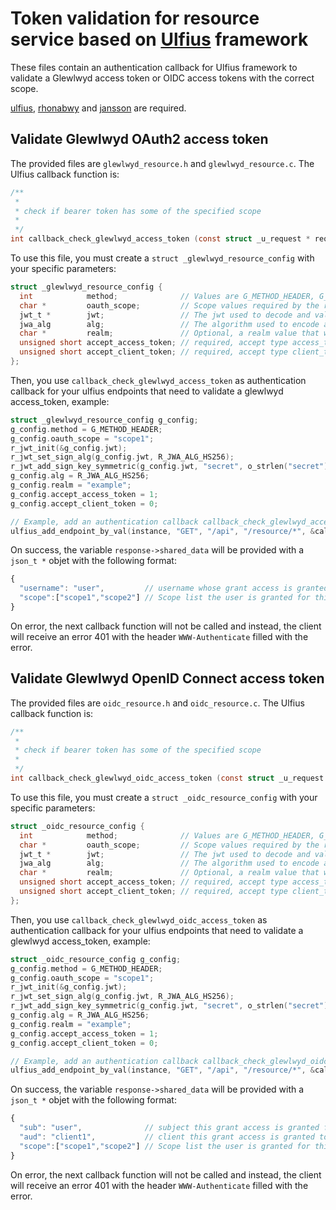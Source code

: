 # Token validation for resource service based on [Ulfius](https://github.com/babelouest/ulfius) framework

These files contain an authentication callback for Ulfius framework to validate a Glewlwyd access token or OIDC access tokens with the correct scope.

[ulfius](https://github.com/babelouest/ulfius), [rhonabwy](https://github.com/babelouest/rhonabwy) and [jansson](https://github.com/akheron/jansson) are required.

## Validate Glewlwyd OAuth2 access token

The provided files are `glewlwyd_resource.h` and `glewlwyd_resource.c`. The Ulfius callback function is:

```C
/**
 * 
 * check if bearer token has some of the specified scope
 * 
 */
int callback_check_glewlwyd_access_token (const struct _u_request * request, struct _u_response * response, void * user_data);
```

To use this file, you must create a `struct _glewlwyd_resource_config` with your specific parameters:

```C
struct _glewlwyd_resource_config {
  int            method;              // Values are G_METHOD_HEADER, G_METHOD_BODY or G_METHOD_URL for the access_token location, see https://tools.ietf.org/html/rfc6750
  char *         oauth_scope;         // Scope values required by the resource, multiple values must be separated by a space character
  jwt_t *        jwt;                 // The jwt used to decode and validate an access token
  jwa_alg        alg;                 // The algorithm used to encode a token, see https://babelouest.github.io/rhonabwy/
  char *         realm;               // Optional, a realm value that will be sent back to the client
  unsigned short accept_access_token; // required, accept type access_token
  unsigned short accept_client_token; // required, accept type client_token
};
```

Then, you use `callback_check_glewlwyd_access_token` as authentication callback for your ulfius endpoints that need to validate a glewlwyd access_token, example:

```C
struct _glewlwyd_resource_config g_config;
g_config.method = G_METHOD_HEADER;
g_config.oauth_scope = "scope1";
r_jwt_init(&g_config.jwt);
r_jwt_set_sign_alg(g_config.jwt, R_JWA_ALG_HS256);
r_jwt_add_sign_key_symmetric(g_config.jwt, "secret", o_strlen("secret")
g_config.alg = R_JWA_ALG_HS256;
g_config.realm = "example";
g_config.accept_access_token = 1;
g_config.accept_client_token = 0;

// Example, add an authentication callback callback_check_glewlwyd_access_token for the endpoint GET "/api/resource/*"
ulfius_add_endpoint_by_val(instance, "GET", "/api", "/resource/*", &callback_check_glewlwyd_access_token, (void*)&g_config);
```

On success, the variable `response->shared_data` will be provided with a `json_t *` objet with the following format:

```Javascript
{
  "username": "user",         // username whose grant access is granted
  "scope":["scope1","scope2"] // Scope list the user is granted for this access token
}
```

On error, the next callback function will not be called and instead, the client will receive an error 401 with the header `WWW-Authenticate` filled with the error.

## Validate Glewlwyd OpenID Connect access token

The provided files are `oidc_resource.h` and `oidc_resource.c`. The Ulfius callback function is:

```C
/**
 * 
 * check if bearer token has some of the specified scope
 * 
 */
int callback_check_glewlwyd_oidc_access_token (const struct _u_request * request, struct _u_response * response, void * user_data);
```

To use this file, you must create a `struct _oidc_resource_config` with your specific parameters:

```C
struct _oidc_resource_config {
  int            method;              // Values are G_METHOD_HEADER, G_METHOD_BODY or G_METHOD_URL for the access_token location, see https://tools.ietf.org/html/rfc6750
  char *         oauth_scope;         // Scope values required by the resource, multiple values must be separated by a space character
  jwt_t *        jwt;                 // The jwt used to decode and validate an access token
  jwa_alg        alg;                 // The algorithm used to encode a token, see https://babelouest.github.io/rhonabwy/
  char *         realm;               // Optional, a realm value that will be sent back to the client
  unsigned short accept_access_token; // required, accept type access_token
  unsigned short accept_client_token; // required, accept type client_token
};
```

Then, you use `callback_check_glewlwyd_oidc_access_token` as authentication callback for your ulfius endpoints that need to validate a glewlwyd access_token, example:

```C
struct _oidc_resource_config g_config;
g_config.method = G_METHOD_HEADER;
g_config.oauth_scope = "scope1";
r_jwt_init(&g_config.jwt);
r_jwt_set_sign_alg(g_config.jwt, R_JWA_ALG_HS256);
r_jwt_add_sign_key_symmetric(g_config.jwt, "secret", o_strlen("secret")
g_config.alg = R_JWA_ALG_HS256;
g_config.realm = "example";
g_config.accept_access_token = 1;
g_config.accept_client_token = 0;

// Example, add an authentication callback callback_check_glewlwyd_oidc_access_token for the endpoint GET "/api/resource/*"
ulfius_add_endpoint_by_val(instance, "GET", "/api", "/resource/*", &callback_check_glewlwyd_oidc_access_token, (void*)&g_config);
```

On success, the variable `response->shared_data` will be provided with a `json_t *` objet with the following format:

```Javascript
{
  "sub": "user",              // subject this grant access is granted for
  "aud": "client1",           // client this grant access is granted to
  "scope":["scope1","scope2"] // Scope list the user is granted for this access token
}
```

On error, the next callback function will not be called and instead, the client will receive an error 401 with the header `WWW-Authenticate` filled with the error.
